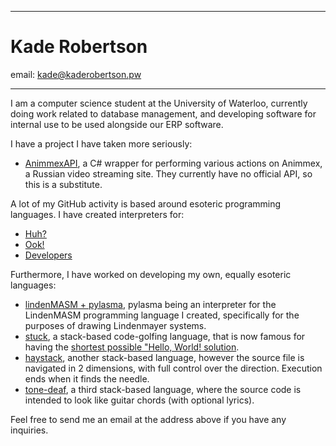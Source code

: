 ----------

# Kade Robertson

email: [kade@kaderobertson.pw](mailto:kade@kaderobertson.pw)

----------

I am a computer science student at the University of Waterloo, currently doing work related to database 
management, and developing software for internal use to be used alongside our ERP software.

I have a project I have taken more seriously:

 - [AnimmexAPI](https://github.com/kade-robertson/AnimmexAPI), a C# wrapper for performing various actions 
   on Animmex, a Russian video streaming site. They currently have no official API, so this is a substitute.

A lot of my GitHub activity is based around esoteric programming languages. I have created interpreters for:

 - [Huh?](https://github.com/kade-robertson/pythuhn)
 - [Ook!](https://github.com/kade-robertson/pythook)
 - [Developers](https://github.com/kade-robertson/pydevelopers)

Furthermore, I have worked on developing my own, equally esoteric languages:

 - [lindenMASM + pylasma](https://github.com/kade-robertson/pylasma), pylasma being an interpreter for the
   LindenMASM programming language I created, specifically for the purposes of drawing Lindenmayer systems.
 - [stuck](https://github.com/kade-robertson/stuck), a stack-based code-golfing language, that is now famous
   for having the [shortest possible "Hello, World! solution](http://codegolf.stackexchange.com/a/55425).
 - [haystack](https://github.com/kade-robertson/haystack), another stack-based language, however the source
   file is navigated in 2 dimensions, with full control over the direction. Execution ends when it finds the needle.
 - [tone-deaf](https://github.com/kade-robertson/tone-deaf), a third stack-based language, where the source
   code is intended to look like guitar chords (with optional lyrics).

Feel free to send me an email at the address above if you have any inquiries.
